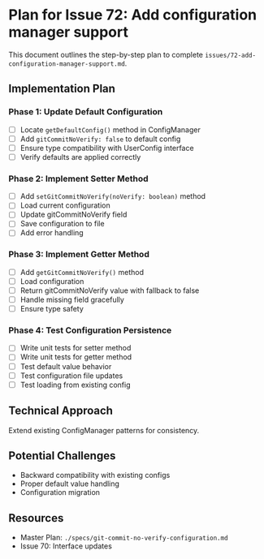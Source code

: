 # Plan for Issue 72: Add configuration manager support

This document outlines the step-by-step plan to complete `issues/72-add-configuration-manager-support.md`.

## Implementation Plan

### Phase 1: Update Default Configuration
- [ ] Locate `getDefaultConfig()` method in ConfigManager
- [ ] Add `gitCommitNoVerify: false` to default config
- [ ] Ensure type compatibility with UserConfig interface
- [ ] Verify defaults are applied correctly

### Phase 2: Implement Setter Method
- [ ] Add `setGitCommitNoVerify(noVerify: boolean)` method
- [ ] Load current configuration
- [ ] Update gitCommitNoVerify field
- [ ] Save configuration to file
- [ ] Add error handling

### Phase 3: Implement Getter Method
- [ ] Add `getGitCommitNoVerify()` method
- [ ] Load configuration
- [ ] Return gitCommitNoVerify value with fallback to false
- [ ] Handle missing field gracefully
- [ ] Ensure type safety

### Phase 4: Test Configuration Persistence
- [ ] Write unit tests for setter method
- [ ] Write unit tests for getter method
- [ ] Test default value behavior
- [ ] Test configuration file updates
- [ ] Test loading from existing config

## Technical Approach
Extend existing ConfigManager patterns for consistency.

## Potential Challenges
- Backward compatibility with existing configs
- Proper default value handling
- Configuration migration

## Resources
- Master Plan: `./specs/git-commit-no-verify-configuration.md`
- Issue 70: Interface updates